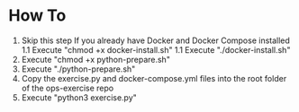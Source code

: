 # How To

1. Skip this step If you already have Docker and Docker Compose installed
    1.1 Execute "chmod +x docker-install.sh"
    1.1 Execute "./docker-install.sh"
1. Execute "chmod +x python-prepare.sh"
1. Execute "./python-prepare.sh"
1. Copy the exercise.py and docker-compose.yml files into the root folder of the ops-exercise repo
1. Execute "python3 exercise.py"
